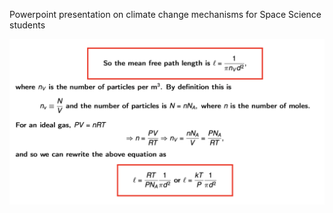 Powerpoint presentation on climate change mechanisms for Space Science students

![](https://raw.githubusercontent.com/steviecurran/climate-lecture/refs/heads/main/mean_free_path.png)
